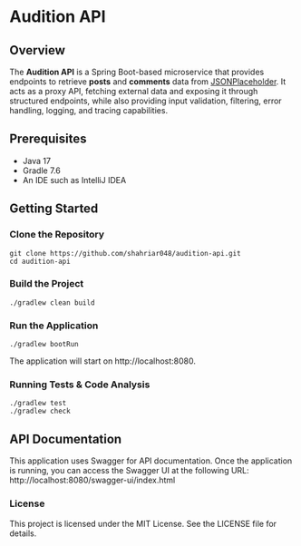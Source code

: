 # Audition API

## Overview

The **Audition API** is a Spring Boot-based microservice that provides endpoints to retrieve **posts** and **comments**
data
from [JSONPlaceholder](https://jsonplaceholder.typicode.com). It acts as a proxy API, fetching external data and
exposing it
through structured endpoints, while also providing input validation, filtering, error handling, logging, and tracing capabilities.

## Prerequisites

- Java 17
- Gradle 7.6
- An IDE such as IntelliJ IDEA

## Getting Started

### Clone the Repository

```
git clone https://github.com/shahriar048/audition-api.git
cd audition-api
```

### Build the Project

```
./gradlew clean build
```

### Run the Application

```
./gradlew bootRun
````

The application will start on http://localhost:8080.

### Running Tests & Code Analysis

```
./gradlew test
./gradlew check
```

## API Documentation

This application uses Swagger for API documentation. Once the application is running,
you can access the Swagger UI at the following URL: http://localhost:8080/swagger-ui/index.html

### License

This project is licensed under the MIT License. See the LICENSE file for details.

